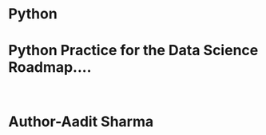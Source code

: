 # Python
<h1>Python Practice for the Data Science Roadmap....</h1>
<br/><h1>Author-Aadit Sharma</h1>
